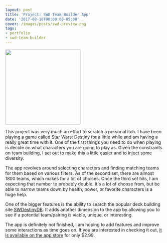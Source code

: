 ```yaml
---
layout: post
title: 'Project: SWD Team Builder App'
date: '2017-08-18T00:00:00-05:00'
cover: /images/posts/swd-preview.png
tags:
- portfolio
- swd-team-builder
---
```


<img src="/images/swd/swd-team-builder-demo.gif" width="240px">

This project was very much an effort to scratch a personal itch. I have been playing a game called Star Wars: Destiny for a little while and am having a really great time with it. One of the first things you need to do when playing is decide on what characters you are going to play as. Given the constraints on team building, I set out to make this a little easier and to inject some diversity.

The app revolves around selecting characters and finding matching teams for them based on various filters. As of the second set, there are almost 1800 teams, which makes for a lot of choices. Once the third set hits, I am expecting that number to probably double. It's a lot of choose from, but be able to narrow teams down by health, power, or favorite characters is a huge help.

One of the bigger features is the ability to search the popular deck building site [SWDestinyDB](http://swdestinydb.com). It adds another dimension to the app by allowing you to see if a potential team/pairing is viable, unique, or interesting.

The app is definitely not finished, I am hoping to add features and improve some interactions as time goes on. If you are interested in checking it out, [it is available on the app store](https://itunes.apple.com/us/app/swd-team-builder/id1238218563) for only $2.99.
